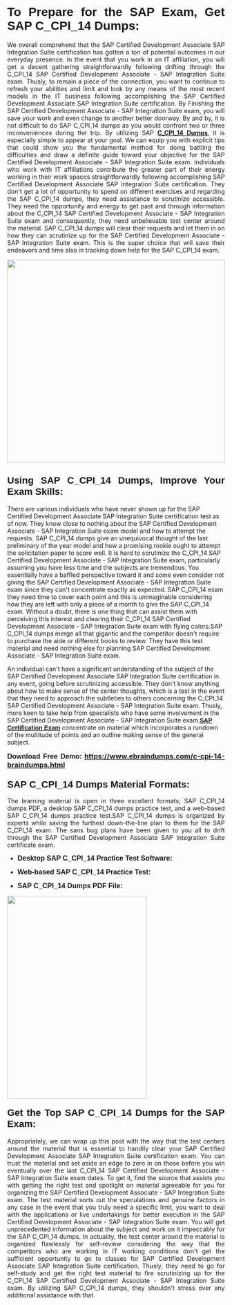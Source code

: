 <h1 dir="ltr" style="text-align: justify;"><strong><span style="font-family:Verdana,Geneva,sans-serif;">To Prepare for the SAP Exam, Get SAP C_CPI_14 Dumps:</span></strong></h1>

<p dir="ltr" style="text-align: justify;">We overall comprehend that the SAP Certified Development Associate SAP Integration Suite certification has gotten a ton of potential outcomes in our everyday presence. In the event that you work in an IT affiliation, you will get a decent gathering straightforwardly following drifting through the C_CPI_14 SAP Certified Development Associate - SAP Integration Suite exam. Thusly, to remain a piece of the connection, you want to continue to refresh your abilities and limit and look by any means of the most recent models in the IT business following accomplishing the SAP Certified Development Associate SAP Integration Suite certification. By Finishing the SAP Certified Development Associate - SAP Integration Suite exam, you will save your work and even change to another better doorway. By and by, it is not difficult to do SAP C_CPI_14 dumps as you would confront two or three inconveniences during the trip. By utilizing SAP <a href="https://www.ebraindumps.com/c-cpi-14-braindumps.html" target="_self"><strong>C_CPI_14 Dumps</strong></a>, it is especially simple to appear at your goal. We can equip you with explicit tips that could show you the fundamental method for doing battling the difficulties and draw a definite guide toward your objective for the SAP Certified Development Associate - SAP Integration Suite exam. Individuals who work with IT affiliations contribute the greater part of their energy working in their work spaces straightforwardly following accomplishing SAP Certified Development Associate SAP Integration Suite certification. They don't get a lot of opportunity to spend on different exercises and regarding the SAP C_CPI_14 dumps, they need assistance to scrutinize accessible. They need the opportunity and energy to get past and through information about the C_CPI_14 SAP Certified Development Associate - SAP Integration Suite exam and consequently, they need unbelievable test center around the material. SAP C_CPI_14 dumps will clear their requests and let them in on how they can scrutinize up for the SAP Certified Development Associate - SAP Integration Suite exam. This is the super choice that will save their endeavors and time also in tracking down help for the SAP C_CPI_14 exam.</p>

<p dir="ltr" style="text-align: justify;"><a href="https://www.ebraindumps.com/c-cpi-14-braindumps.html" target="_self"><img alt="" src="https://lh3.googleusercontent.com/pw/AMWts8Aj3tb-wF0OMpw147T1Bg9eAAj9fKo6ifFWMDCc6oU3qtU3KEqtRsEM2KRmm3UaDWRNIl4uKsuW21qaZWMz89XK1ad3jQX9oZiQAoJqInwJqRGpkLNoXMJEdtJjmgXii-lFlTr95P8IcS6Zx1e4FG44=w1098-h617-no?authuser=4" style="width: 100%; height: 470px;" /></a></p>

<h2 dir="ltr" style="text-align: justify;"><span style="font-size:22px;"><span style="font-family:Verdana,Geneva,sans-serif;"><strong>Using SAP C_CPI_14 Dumps, Improve Your Exam Skills:</strong></span></span></h2>

<p>There are various individuals who have never shown up for the SAP Certified Development Associate SAP Integration Suite certification test as of now. They know close to nothing about the SAP Certified Development Associate - SAP Integration Suite exam model and how to attempt the requests. SAP C_CPI_14 dumps give an unequivocal thought of the last preliminary of the year model and how a promising rookie ought to attempt the solicitation paper to score well. It is hard to scrutinize the C_CPI_14 SAP Certified Development Associate - SAP Integration Suite exam, particularly assuming you have less time and the subjects are tremendous. You essentially have a baffled perspective toward it and some even consider not giving the SAP Certified Development Associate - SAP Integration Suite exam since they can't concentrate exactly as expected. SAP C_CPI_14 exam they need time to cover each point and this is unimaginable considering how they are left with only a piece of a month to give the SAP C_CPI_14 exam. Without a doubt, there is one thing that can assist them with perceiving this interest and clearing their C_CPI_14 SAP Certified Development Associate - SAP Integration Suite exam with flying colors.SAP C_CPI_14 dumps merge all that gigantic and the competitor doesn't require to purchase the aide or different books to review. They have this test material and need nothing else for planning SAP Certified Development Associate - SAP Integration Suite exam.</p>

<p>An individual can't have a significant understanding of the subject of the SAP Certified Development Associate SAP Integration Suite certification in any event, going before scrutinizing accessible. They don't know anything about how to make sense of the center thoughts, which is a test in the event that they need to approach the subtleties to others concerning the C_CPI_14 SAP Certified Development Associate - SAP Integration Suite exam. Thusly, more keen to take help from specialists who have some involvement in the SAP Certified Development Associate - SAP Integration Suite exam.<a href="https://www.ebraindumps.com/sap-certified-development-associate-dumps.html" target="_self"><span style="font-family:Verdana,Geneva,sans-serif;"><strong>SAP Certification Exam</strong></span></a> concentrate on material which incorporates a rundown of the multitude of points and an outline making sense of the general subject.</p>

<p dir="ltr" style="text-align: justify;"><span style="font-size:16px;"><strong><span style="font-family:Verdana,Geneva,sans-serif;">Download Free Demo:</span> <a href="https://www.ebraindumps.com/c-cpi-14-braindumps.html">https://www.ebraindumps.com/c-cpi-14-braindumps.html</a></strong></span></p>

<h3 dir="ltr" style="text-align: justify;"><span style="font-size:22px;"><span style="font-family:Verdana,Geneva,sans-serif;"><strong>SAP C_CPI_14 Dumps Material Formats:</strong></span></span></h3>

<p dir="ltr" style="text-align: justify;">The learning material is open in three excellent formats; SAP C_CPI_14 dumps PDF, a desktop SAP C_CPI_14 dumps practice test, and a web-based SAP C_CPI_14 dumps practice test.SAP C_CPI_14 dumps is organized by experts while saving the furthest down-the-line plan to them for the SAP C_CPI_14 exam. The sans bug plans have been given to you all to drift through the SAP Certified Development Associate SAP Integration Suite certificate exam.</p>

<ul dir="ltr">
	<li style="text-align: justify;"><span style="font-size:16px;"><span style="font-family:Verdana,Geneva,sans-serif;"><b>Desktop SAP C_CPI_14 Practice Test Software: </b></span></span></li>
	<li>
	<p style="text-align: justify;"><span style="font-size:16px;"><span style="font-family:Verdana,Geneva,sans-serif;"><b id="docs-internal-guid-44b45a43-7fff-2325-b530-fbb6de77fdb4">Web-based SAP C_CPI_14 Practice Test:</b></span></span></p>
	</li>
	<li role="presentation" style="text-align: justify;"><span style="font-size:16px;"><span style="font-family:Verdana,Geneva,sans-serif;"><b id="docs-internal-guid-44b45a43-7fff-2325-b530-fbb6de77fdb4">SAP C_CPI_14 Dumps PDF File:</b> </span></span></li>
</ul>

<p dir="ltr" style="text-align: justify;"><a href="https://www.ebraindumps.com/c-cpi-14-braindumps.html" target="_self"><img alt="" src="https://lh3.googleusercontent.com/pw/AMWts8Cm0-aiB9xC_FPL6GMf_gRc8bGJDkUG0gzD_GNwF--xl3UqafByTFN8nh78SU7aGuHZFgFzPFfPw8DPYtpQLPn5Yzy7__RrfyR3tcnJW6pSf-MMu652cZxPK9fQfq2DRLK-vEhbQGsNVpaasFd-xlwx=w1179-h617-no?authuser=4" style="width: 80%; height: 470px;" /></a></p>

<h4 dir="ltr" style="text-align: justify;"><span style="font-size:22px;"><span style="font-family:Verdana,Geneva,sans-serif;"><strong>Get the Top SAP C_CPI_14 Dumps for the SAP Exam:</strong></span></span></h4>

<p dir="ltr" style="text-align: justify;">Appropriately, we can wrap up this post with the way that the test centers around the material that is essential to handily clear your SAP Certified Development Associate SAP Integration Suite certification exam. You can trust the material and set aside an edge to zero in on those before you win eventually over the last C_CPI_14 SAP Certified Development Associate - SAP Integration Suite exam dates. To get it, find the source that assists you with getting the right test and spotlight on material agreeable for you for organizing the SAP Certified Development Associate - SAP Integration Suite exam. The test material sorts out the speculations and genuine factors in any case in the event that you truly need a specific limit, you want to deal with the applications or live undertakings for better execution in the SAP Certified Development Associate - SAP Integration Suite exam. You will get unprecedented information about the subject and work on it impeccably for the SAP C_CPI_14 dumps. In actuality, the test center around the material is organized flawlessly for self-review considering the way that the competitors who are working in IT working conditions don't get the sufficient opportunity to go to classes for SAP Certified Development Associate SAP Integration Suite certification. Thusly, they need to go for self-study and get the right test material to fire scrutinizing up for the C_CPI_14 SAP Certified Development Associate - SAP Integration Suite exam. By utilizing SAP C_CPI_14 dumps, they shouldn't stress over any additional assistance with that.</p>

